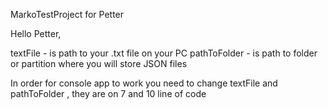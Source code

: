 MarkoTestProject for Petter

Hello Petter,

textFile - is  path to your .txt file on your PC 
pathToFolder - is path to folder or partition where you will store JSON files

In order for console app to work you need to change  textFile and pathToFolder , they are on 7 and 10 line of code
